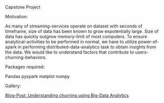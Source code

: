 Capstone Project


Motivation: 

As many of streaming-services operate on dataset with seconds of timeframe, size of data has been known to grow expotentially large. Size of data has quickly outgrow memory-limit of most computers. To ensure analytical-activities to be performed in normal, we have to utilize power-of-spark in performing distributed-data-analytics task to obtain insights from the data. We would like to understand factors that contribute to users-churning-behaviors.


Packages required:

Pandas
pyspark
matplot
numpy


Gallery:

<a href="https://medium.com/@kangan312/understanding-churning-using-big-data-analytics-826de7a9bbb7">Blog-Post: Understanding churning using Big-Data Analytics</a>
